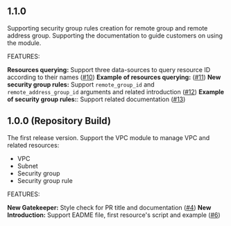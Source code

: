 <!-- markdownlint-disable MD041 -->
## 1.1.0

Supporting security group rules creation for remote group and remote address group.
Supporting the documentation to guide customers on using the module.

FEATURES:

<!-- markdownlint-disable MD013 -->
**Resources querying:** Support three data-sources to query resource ID according to their names ([#10](https://github.com/terraform-huaweicloud-modules/terraform-huaweicloud-vpc/pull/10))
**Example of resources querying:** ([#11](https://github.com/terraform-huaweicloud-modules/terraform-huaweicloud-vpc/pull/11))
**New security group rules:** Support `remote_group_id` and `remote_address_group_id` arguments and related introduction ([#12](https://github.com/terraform-huaweicloud-modules/terraform-huaweicloud-vpc/pull/12))
**Example of security group rules:**: Support related documentation ([#13](https://github.com/terraform-huaweicloud-modules/terraform-huaweicloud-vpc/pull/13))
<!-- markdownlint-enable MD013 -->

## 1.0.0 (Repository Build)

The first release version.
Support the VPC module to manage VPC and related resources:

- VPC
- Subnet
- Security group
- Security group rule

FEATURES:

<!-- markdownlint-disable MD013 -->
**New Gatekeeper:** Style check for PR title and documentation ([#4](https://github.com/terraform-huaweicloud-modules/terraform-huaweicloud-vpc/pull/4))
**New Introduction:** Support EADME file, first resource's script and example ([#6](https://github.com/terraform-huaweicloud-modules/terraform-huaweicloud-vpc/pull/6))
<!-- markdownlint-enable MD013 -->

